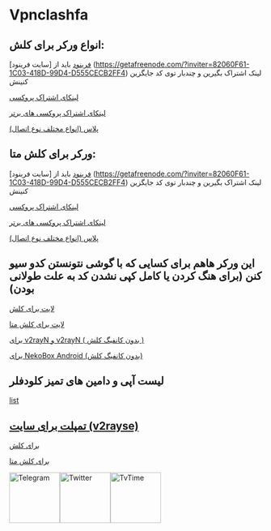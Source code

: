 # Vpnclashfa
## انواع ورکر برای کلش:
[فرینود](https://github.com/coldwater-10/clash_rules/blob/main/freenode-sub-worker.js)
باید از [سایت فرینود] (https://getafreenode.com/?inviter=82060F61-1C03-418D-99D4-D555CECB2FF4) لینک اشتراک بگیرین و چندبار توی کد جایگزین کنینش

[لینکای اشتراک پروکسی](https://github.com/coldwater-10/clash_rules/blob/main/clash-sub-worker.js)


[لینکای اشتراک پروکسی های برتر](https://github.com/coldwater-10/clash_rules/blob/main/fast-sub-worker-clash.js)


[پلاس (انواع مختلف نوع اتصال)](https://raw.githubusercontent.com/coldwater-10/clash_rules/main/clash-plus-sub-worker.js)

## ورکر برای کلش متا:
[فرینود](https://github.com/coldwater-10/clash_rules/blob/main/freenodemeta-sub-worker.js)
باید از [سایت فرینود] (https://getafreenode.com/?inviter=82060F61-1C03-418D-99D4-D555CECB2FF4) لینک اشتراک بگیرین و چندبار توی کد جایگزین کنینش


[لینکای اشتراک پروکسی](https://github.com/coldwater-10/clash_rules/blob/main/clashmeta-sub-worker.js)


[لینکای اشتراک پروکسی های برتر](https://github.com/coldwater-10/clash_rules/blob/main/fast-sub-worker-clash%20Meta.js)


[پلاس (انواع مختلف نوع اتصال)](https://raw.githubusercontent.com/coldwater-10/clash_rules/main/clashMeta-plus-sub-worker.js)

##  این ورکر هاهم برای کسایی که با گوشی نتونستن کدو سیو کنن (برای هنگ کردن یا کامل کپی نشدن کد به علت طولانی بودن)
[لایت برای کلش](https://raw.githubusercontent.com/coldwater-10/clash_rules/main/clash-Lite-sub-worker.js)

[لایت برای کلش متا](https://raw.githubusercontent.com/coldwater-10/clash_rules/main/clashMeta-Lite-sub-worker.js)

[برای v2rayN و v2rayN ( بدون کانفیگ کلش )](https://raw.githubusercontent.com/coldwater-10/clash_rules/main/no-clash-sub-worker.js)

[برای NekoBox Android (بدون کانفیگ کلش)](https://github.com/coldwater-10/clash_rules/blob/main/nekobox-sub-worker.js)

## لیست آپی و دامین های تمیز کلودفلر
[list](https://github.com/coldwater-10/clash_rules/blob/main/List%20of%20clean%20IPs.txt)

## [تمپلت برای سایت (v2rayse)](https://v2rayse.com/en)
[برای کلش](https://github.com/coldwater-10/clash_rules/blob/main/clashtemplate%40vpnclashfa.txt)


[برای کلش متا](https://github.com/coldwater-10/clash_rules/blob/main/clashmetatemplate%40vpnclashfa.txt)

<div style="display: flex; justify-content: space-between; align-items: center; width: 300px;">
    <a href="https://t.me/vpnclashfa"><img src="https://cdn.dribbble.com/users/4507400/screenshots/15420681/media/c00f77bc443cbc4ac96d138f9ac854c5.gif" alt="Telegram" width="100" height="100"></a>
    <a href="https://twitter.com/coldwater_10"><img src="https://cdn.dribbble.com/users/2652449/screenshots/14764078/media/2b620382444946ce84aac0a132c40063.gif" alt="Twitter" width="100" height="100"></a>
    <a href="https://www.tvtime.com/en/user/43351079/profile"><img src="https://media2.giphy.com/media/v1.Y2lkPTc5MGI3NjExOTFhMDk5NzJlYzdmZTJjMDM2Y2MzMjBkOTVkODAxM2FjMTdjZGMwNSZlcD12MV9pbnRlcm5hbF9naWZzX2dpZklkJmN0PWc/lj1ghwUoflkw2F3o0T/giphy.gif" alt="TvTime" width="100" height="100"></a>
</div>

